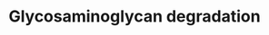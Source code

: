---
annotations:
- type: Pathway Ontology
  value: glycosaminoglycan degradation pathway
- type: Pathway Ontology
  value: classic metabolic pathway
authors:
- Rlee
- Khanspers
- Egonw
description: 'Taken from KEGG: Glycosaminoglycan degradation - Homo sapiens (human)
  [https://www.genome.jp/kegg-bin/show_pathway?hsa00531].  Some genes such as NAGZ
  could not be found, these have been left on the diagram as unannotated GeneProducts.  Linked
  with a dotted arrow to the GeneProduct nodes are diseases caused by mutation in
  the respective gene.'
last-edited: 2020-05-02
organisms:
- Homo sapiens
redirect_from:
- /index.php/Pathway:WP4815
- /instance/WP4815
schema-jsonld:
- '@context': https://schema.org/
  '@id': https://wikipathways.github.io/pathways/WP4815.html
  '@type': Dataset
  creator:
    '@type': Organization
    name: WikiPathways
  description: 'Taken from KEGG: Glycosaminoglycan degradation - Homo sapiens (human)
    [https://www.genome.jp/kegg-bin/show_pathway?hsa00531].  Some genes such as NAGZ
    could not be found, these have been left on the diagram as unannotated GeneProducts.  Linked
    with a dotted arrow to the GeneProduct nodes are diseases caused by mutation in
    the respective gene.'
  keywords:
  - (GalNAc)2 (GlcA)1 (S)2
  - Dermatan sulfate
  - GLB1
  - (GlcA)2 (GlcN)1 (GlcNAc)1 (LIdoA)1 (S)4
  - (GlcA)2 (GlcN)1 (GlcNAc)1 (S)3
  - (GalNAc)2 (GlcA)1 (LIdoA)1 (S)3
  - (GlcA)1 (GlcNAc)1 (S)1
  - Keratan sulfate
  - GUSB
  - IDS
  - (GlcA)2 (GlcN)1 (GlcNAc)1 (LIdoA)1 (S)3
  - (Gal)2 (GlcNAc)2 (S)3
  - hyaluronan
  - (GalNAc)2 (GlcA)1 (S)1
  - GALNS
  - (GlcA)2 (GlcNAc)2
  - SGSH
  - (Gal)1 (GlcNAc)2 (S)1
  - HYAL1
  - (Gal)2 (GlcNAc)2 (S)2
  - Chondroitin sulfate
  - HYAL2
  - (GlcA)1 (GlcNAc)1
  - IDUA
  - (GalNAc)2 (GlcA)1 (LIdoA)1 (S)2
  - HPSE2
  - HYAL4
  - Heparan sulfate
  - (GlcA)1 (GlcNAc)2
  - ARSB
  - (GalNAc)1 (GlcA)1 (S)1
  - HEXA
  - (GlcA)2 (GlcNAc)1 (S)2
  - (GlcA)2 (GlcNAc)2 (S)2
  - (Gal)1 (GlcNAc)2 (S)2
  - HGSNAT
  - HEXB
  - HPSE
  - GeneProduct
  - (Gal)1 (GlcNAc)1 (S)1
  - NAGLU
  - (GlcA)2 (GlcNAc)1 (S)1
  - (GlcA)2 (GlcN)1 (GlcNAc)1 (S)2
  - GNS
  license: CC0
  name: Glycosaminoglycan degradation
seo: CreativeWork
title: Glycosaminoglycan degradation
wpid: WP4815
---